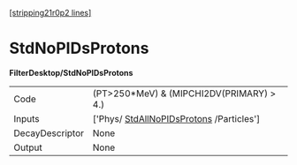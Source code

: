 [[stripping21r0p2 lines]](./stripping21r0p2-index)

# StdNoPIDsProtons

**FilterDesktop/StdNoPIDsProtons**

|                 |                                                                                     |
|-----------------|-------------------------------------------------------------------------------------|
| Code            | (PT\>250\*MeV) & (MIPCHI2DV(PRIMARY) \> 4.)                                         |
| Inputs          | ['Phys/ [StdAllNoPIDsProtons](./stripping21r0p2-stdallnopidsprotons) /Particles'] |
| DecayDescriptor | None                                                                                |
| Output          | None                                                                                |
